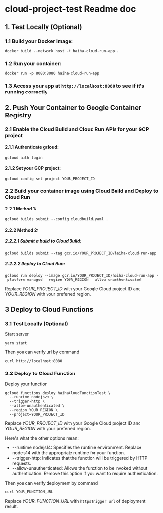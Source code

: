 # cloud-project-test Readme doc

## 1. Test Locally (Optional)

### 1.1 Build your Docker image:

```
docker build --network host -t haiha-cloud-run-app .
```

### 1.2 Run your container:

```
docker run -p 8080:8080 haiha-cloud-run-app
```

### 1.3 Access your app at `http://localhost:8080` to see if it's running correctly

## 2. Push Your Container to Google Container Registry

### 2.1 Enable the Cloud Build and Cloud Run APIs for your GCP project

#### 2.1.1 Authenticate gcloud:

```
gcloud auth login
```

#### 2.1.2 Set your GCP project:

```
gcloud config set project YOUR_PROJECT_ID
```

### 2.2 Build your container image using Cloud Build and Deploy to Cloud Run

#### 2.2.1 Method 1:

```
gcloud builds submit --config cloudbuild.yaml .
```

#### 2.2.2 Method 2:

##### 2.2.2.1 Submit a build to Cloud Build:

```
gcloud builds submit --tag gcr.io/YOUR_PROJECT_ID/haiha-cloud-run-app
```

##### 2.2.2.2 Deploy to Cloud Run:

```
gcloud run deploy --image gcr.io/YOUR_PROJECT_ID/haiha-cloud-run-app --platform managed --region YOUR_REGION --allow-unauthenticated
```

Replace *YOUR_PROJECT_ID* with your Google Cloud project ID and *YOUR_REGION* with your preferred region.

## 3 Deploy to Cloud Functions

### 3.1 Test Locally (Optional)

Start server

```
yarn start
```

Then you can verify url by command

```
curl http://localhost:8080
```

### 3.2 Deploy to Cloud Function

Deploy your function

```
gcloud functions deploy haihaCloudFunctionTest \
  --runtime nodejs20 \
  --trigger-http \
  --allow-unauthenticated \
  --region YOUR_REGION \
  --project=YOUR_PROJECT_ID
```

Replace *YOUR_PROJECT_ID* with your Google Cloud project ID and *YOUR_REGION* with your preferred region.

Here's what the other options mean:

- --runtime nodejs14: Specifies the runtime environment. Replace nodejs14 with the appropriate runtime for your function.
- --trigger-http: Indicates that the function will be triggered by HTTP requests.
- --allow-unauthenticated: Allows the function to be invoked without authentication. Remove this option if you want to require authentication.


Then you can verify deployment by command

```
curl YOUR_FUNCTION_URL
```
Replace *YOUR_FUNCTION_URL* with `httpsTrigger url` of deployment result.

